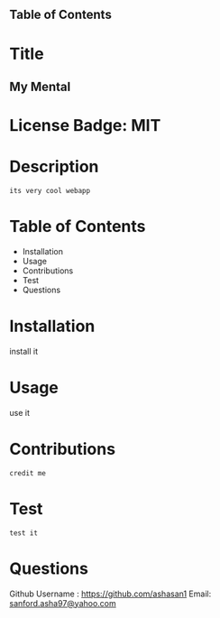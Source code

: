 ## Table of Contents
# Title
   ## My Mental

# License Badge: MIT

# Description
    its very cool webapp

# Table of Contents
* Installation
* Usage
* Contributions
* Test
* Questions

# Installation
install it


# Usage
use it


# Contributions
    credit me

# Test
    test it

 # Questions

 Github Username : https://github.com/ashasan1
 Email: sanford.asha97@yahoo.com
 